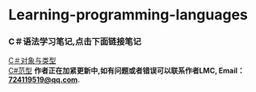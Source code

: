 # Learning-programming-languages
### C＃语法学习笔记,点击下面链接笔记<br>
[C＃对象与类型](https://github.com/Lumnca/C-/blob/master/%E7%B1%BB%E5%9E%8B%E4%B8%8E%E5%AF%B9%E8%B1%A1.md)<br>
[C#范型](https://github.com/Lumnca/C-/blob/master/%E8%8C%83%E5%9E%8B.md)
<b>作者正在加紧更新中,如有问题或者错误可以联系作者LMC, Email：724119519@qq.com.<b>
